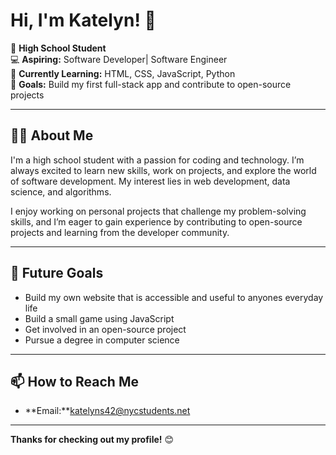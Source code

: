 # Hi, I'm Katelyn! 👋

🎒 **High School Student**  
💻 **Aspiring:** Software Developer| Software Engineer  
🌱 **Currently Learning:** HTML, CSS, JavaScript, Python  
🎯 **Goals:** Build my first full-stack app and contribute to open-source projects

---

## 🧑‍💻 About Me

I'm a high school student with a passion for coding and technology. I’m always excited to learn new skills, work on projects, and explore the world of software development. My interest lies in web development, data science, and algorithms.

I enjoy working on personal projects that challenge my problem-solving skills, and I’m eager to gain experience by contributing to open-source projects and learning from the developer community.

---

## 🎯 Future Goals

- Build my own website that is accessible and useful to anyones everyday life
- Build a small game using JavaScript
- Get involved in an open-source project
- Pursue a degree in computer science 

---

## 📫 How to Reach Me

- **Email:**katelyns42@nycstudents.net

---

**Thanks for checking out my profile!** 😊


